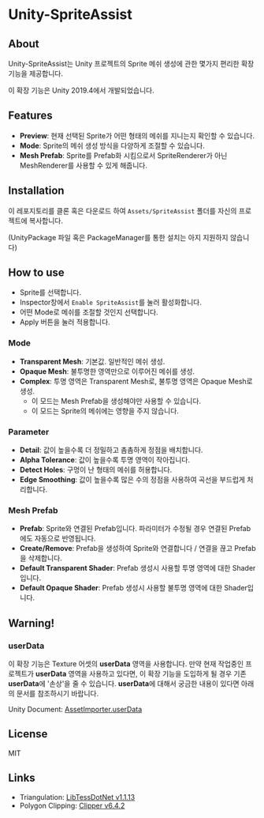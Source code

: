 # Unity-SpriteAssist

## About
Unity-SpriteAssist는 Unity 프로젝트의 Sprite 메쉬 생성에 관한 몇가지 편리한 확장 기능을 제공합니다.

이 확장 기능은 Unity 2019.4에서 개발되었습니다.

## Features
- **Preview**: 현재 선택된 Sprite가 어떤 형태의 메쉬를 지니는지 확인할 수 있습니다.
- **Mode**: Sprite의 메쉬 생성 방식을 다양하게 조절할 수 있습니다.
- **Mesh Prefab**: Sprite를 Prefab화 시킴으로서 SpriteRenderer가 아닌 MeshRenderer를 사용할 수 있게 해줍니다.

## Installation
이 레포지토리를 클론 혹은 다운로드 하여 `Assets/SpriteAssist` 폴더를 자신의 프로젝트에 복사합니다.

(UnityPackage 파일 혹은 PackageManager를 통한 설치는 아지 지원하지 않습니다)

## How to use
- Sprite를 선택합니다.
- Inspector창에서 `Enable SpriteAssist`를 눌러 활성화합니다.
- 어떤 Mode로 메쉬를 조절할 것인지 선택합니다.
- Apply 버튼을 눌러 적용합니다.

### Mode
- **Transparent Mesh**: 기본값. 일반적인 메쉬 생성.
- **Opaque Mesh**: 불투명한 영역만으로 이루어진 메쉬를 생성.
- **Complex**: 투명 영역은 Transparent Mesh로, 불투명 영역은 Opaque Mesh로 생성.
  - 이 모드는 Mesh Prefab을 생성해야만 사용할 수 있습니다.
  - 이 모드는 Sprite의 메쉬에는 영향을 주지 않습니다.
  
### Parameter
- **Detail**: 값이 높을수록 더 정밀하고 촘촘하게 정점을 배치합니다.
- **Alpha Tolerance**: 값이 높을수록 투명 영역이 작아집니다. 
- **Detect Holes**: 구멍이 난 형태의 메쉬를 허용합니다.
- **Edge Smoothing**: 값이 높을수록 많은 수의 정점을 사용하여 곡선을 부드럽게 처리합니다.

### Mesh Prefab
- **Prefab**: Sprite와 연결된 Prefab입니다. 파라미터가 수정될 경우 연결된 Prefab에도 자동으로 반영됩니다.
- **Create/Remove**: Prefab을 생성하여 Sprite와 연결합니다 / 연결을 끊고 Prefab을 삭제합니다.
- **Default Transparent Shader**: Prefab 생성시 사용할 투명 영역에 대한 Shader입니다.
- **Default Opaque Shader**: Prefab 생성시 사용할 불투명 영역에 대한 Shader입니다.

## Warning!

### userData
이 확장 기능은 Texture 어셋의 **userData** 영역을 사용합니다. 만약 현재 작업중인 프로젝트가 **userData** 영역을 사용하고 있다면, 이 확장 기능을 도입하게 될 경우 기존 **userData**에 '손상'을 줄 수 있습니다. **userData**에 대해서 궁금한 내용이 있다면 아래의 문서를 참조하시기 바랍니다.

Unity Document: [AssetImporter.userData](https://docs.unity3d.com/ScriptReference/AssetImporter-userData.html)

## License
MIT

## Links
* Triangulation: [LibTessDotNet v1.1.13](https://github.com/speps/LibTessDotNet)
* Polygon Clipping: [Clipper v6.4.2](http://www.angusj.com/delphi/clipper.php)
